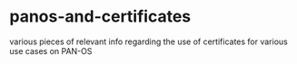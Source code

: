 # panos-and-certificates
various pieces of relevant info regarding the use of certificates for various use cases on PAN-OS
